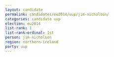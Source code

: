 ```yaml
---
layout: candidate
permalink: candidates/eu2014/uup/jim-nicholson/
categories: candidate uup
election: eu2014
list-rank: 1
list-rank-ordinal: 1st
person: jim-nicholson
region: northern-ireland
party: uup
---
```

